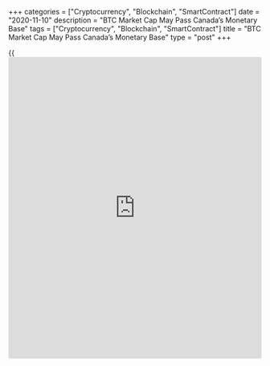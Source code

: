 +++
categories = ["Cryptocurrency", "Blockchain", "SmartContract"]
date = "2020-11-10"
description = "BTC Market Cap May Pass Canada’s Monetary Base"
tags = ["Cryptocurrency", "Blockchain", "SmartContract"]
title = "BTC Market Cap May Pass Canada’s Monetary Base"
type = "post"
+++

{{<iframe id="large-banner" src="https://www.bounty.group/#slide=15.0" width="100%" height="600" scrolling="no" style="border: 0px solid rgb(216, 221, 230); border-radius: 3px;">}}

As Bitcoin (BTC) blasted through the $14,000 level its market
capitalization surpassed the monetary base of the Russian ruble. This
measure includes both physical currency and bank reserves, both of which
are usually held by a country’s central banks.

![BTC Market Cap May Pass Canada’s Monetary Base][1]

The above chart may seem complicated at first glance, but it simply
compares gold, silver, Bitcoin, and the remaining global monetary bases.
We can see that the U.S. has $4.9 trillion physical notes, coins, and
bank deposits parked at the Federal Reserve. By dividing this number by
the current 18.5 million outstanding BTC, we reach the $263K stated
above.

In order for Bitcoin’s market capitalization to match the U.S. base
money figure, the price would need to surpass $263,000. Although this
might seem far-fetched, BTC has already eclipsed multiple sovereign
currencies like the Brazilian real, the Swedish krona, and the South
Korean won.

![BTC Market Cap May Pass Canada’s Monetary Base][2]

This move is no small feat for a cryptocurrency that is only 11 years
old. According to Fernando Ulrich, the economist behind Crypto Voices,
the top 30 base money competitors cover 95% of GDP. Aside from the Euro
covering many countries, some of the top 113 peg their currencies to the
U.S. dollar.

The ruble has fallen, as have many other sovereign currencies so now all
eyes are on the Canadian dollar. As shown in the fiat base money supply
chart, the Canadian dollar’s base money stands at $335 billion which is
equivalent to an $18,000 Bitcoin price.

_Source:[FXPro][3]_

   1. /files/downloads/5/7/2/57278324f80b1c9cf4adf03255a556f2_2f531c88e3830fe640dbeb44a9677ee4.png
   2. /files/downloads/5/5/1/551af4b1a75e107eba665e2f348eab15_1c0c4649af22511a137d8e915c657744.png
   3. /geturl/index/0480c80f30d64e51394c6074ebc95edfc8b516c5/